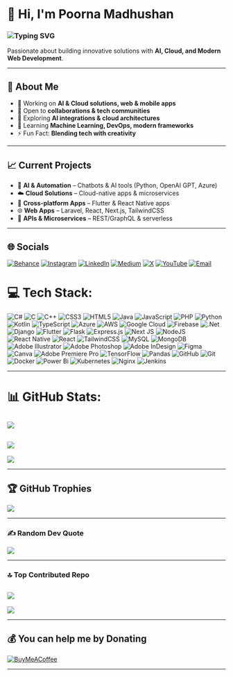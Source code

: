 # 👋 Hi, I'm Poorna Madhushan  
### <img src="https://readme-typing-svg.demolab.com?font=Fira+Code&size=30&duration=2500&pause=1000&color=00FFDD&center=true&vCenter=true&width=600&lines=Software+Engineer;AI+%26+Cloud+Enthusiast;Tech+Speaker;Founder+@+Devnox+Tech" alt="Typing SVG" />

Passionate about building innovative solutions with **AI, Cloud, and Modern Web Development**.  


---

## 🚀 About Me
- 🔭 Working on **AI & Cloud solutions, web & mobile apps**  
- 👯 Open to **collaborations & tech communities**  
- 🤝 Exploring **AI integrations & cloud architectures**  
- 🌱 Learning **Machine Learning, DevOps, modern frameworks**  
- ⚡ Fun Fact: **Blending tech with creativity**  

---

## 📈 Current Projects
- 🤖 **AI & Automation** – Chatbots & AI tools (Python, OpenAI GPT, Azure)  
- ☁️ **Cloud Solutions** – Cloud-native apps & microservices  
- 📱 **Cross-platform Apps** – Flutter & React Native apps  
- 🌐 **Web Apps** – Laravel, React, Next.js, TailwindCSS  
- 🔧 **APIs & Microservices** – REST/GraphQL & serverless  

---

## 🌐 Socials  

[![Behance](https://img.shields.io/badge/Behance-1769ff?logo=behance&logoColor=white)](https://behance.net/poornamadushan1) [![Instagram](https://img.shields.io/badge/Instagram-%23E4405F.svg?logo=Instagram&logoColor=white)](https://instagram.com/poorna.madushan) [![LinkedIn](https://img.shields.io/badge/LinkedIn-%230077B5.svg?logo=linkedin&logoColor=white)](https://linkedin.com/in/poorna-madhushan/) [![Medium](https://img.shields.io/badge/Medium-12100E?logo=medium&logoColor=white)](https://medium.com/@poornamadushan846) [![X](https://img.shields.io/badge/X-black.svg?logo=X&logoColor=white)](https://x.com/PoornaMadushan5) [![YouTube](https://img.shields.io/badge/YouTube-%23FF0000.svg?logo=YouTube&logoColor=white)](https://youtube.com/@https://www.youtube.com/@poornamadushan4662) [![Email](https://img.shields.io/badge/Email-D14836?logo=gmail&logoColor=white)](mailto:Poorna.Madhushan@studentambassadors.com)



 # 💻 Tech Stack:  

![C#](https://img.shields.io/badge/c%23-%23239120.svg?style=for-the-badge&logo=csharp&logoColor=white) 
![C](https://img.shields.io/badge/c-%2300599C.svg?style=for-the-badge&logo=c&logoColor=white) 
![C++](https://img.shields.io/badge/c++-%2300599C.svg?style=for-the-badge&logo=c%2B%2B&logoColor=white) 
![CSS3](https://img.shields.io/badge/css3-%231572B6.svg?style=for-the-badge&logo=css3&logoColor=white) 
![HTML5](https://img.shields.io/badge/html5-%23E34F26.svg?style=for-the-badge&logo=html5&logoColor=white) 
![Java](https://img.shields.io/badge/java-%23ED8B00.svg?style=for-the-badge&logo=openjdk&logoColor=white) 
![JavaScript](https://img.shields.io/badge/javascript-%23323330.svg?style=for-the-badge&logo=javascript&logoColor=%23F7DF1E) 
![PHP](https://img.shields.io/badge/php-%23777BB4.svg?style=for-the-badge&logo=php&logoColor=white) 
![Python](https://img.shields.io/badge/python-3670A0?style=for-the-badge&logo=python&logoColor=ffdd54) 
![Kotlin](https://img.shields.io/badge/kotlin-%237F52FF.svg?style=for-the-badge&logo=kotlin&logoColor=white) 
![TypeScript](https://img.shields.io/badge/typescript-%23007ACC.svg?style=for-the-badge&logo=typescript&logoColor=white) 
![Azure](https://img.shields.io/badge/azure-%230072C6.svg?style=for-the-badge&logo=microsoftazure&logoColor=white) 
![AWS](https://img.shields.io/badge/AWS-%23FF9900.svg?style=for-the-badge&logo=amazon-aws&logoColor=white) 
![Google Cloud](https://img.shields.io/badge/GoogleCloud-%234285F4.svg?style=for-the-badge&logo=google-cloud&logoColor=white) 
![Firebase](https://img.shields.io/badge/firebase-%23039BE5.svg?style=for-the-badge&logo=firebase) 
![.Net](https://img.shields.io/badge/.NET-5C2D91?style=for-the-badge&logo=.net&logoColor=white) 
![Django](https://img.shields.io/badge/django-%23092E20.svg?style=for-the-badge&logo=django&logoColor=white) 
![Flutter](https://img.shields.io/badge/Flutter-%2302569B.svg?style=for-the-badge&logo=Flutter&logoColor=white) 
![Flask](https://img.shields.io/badge/flask-%23000.svg?style=for-the-badge&logo=flask&logoColor=white) 
![Express.js](https://img.shields.io/badge/express.js-%23404d59.svg?style=for-the-badge&logo=express&logoColor=%2361DAFB) 
![Next JS](https://img.shields.io/badge/Next-black?style=for-the-badge&logo=next.js&logoColor=white) 
![NodeJS](https://img.shields.io/badge/node.js-6DA55F?style=for-the-badge&logo=node.js&logoColor=white) 
![React Native](https://img.shields.io/badge/react_native-%2320232a.svg?style=for-the-badge&logo=react&logoColor=%2361DAFB) 
![React](https://img.shields.io/badge/react-%2320232a.svg?style=for-the-badge&logo=react&logoColor=%2361DAFB) 
![TailwindCSS](https://img.shields.io/badge/tailwindcss-%2338B2AC.svg?style=for-the-badge&logo=tailwind-css&logoColor=white) 
![MySQL](https://img.shields.io/badge/mysql-4479A1.svg?style=for-the-badge&logo=mysql&logoColor=white) 
![MongoDB](https://img.shields.io/badge/MongoDB-%234ea94b.svg?style=for-the-badge&logo=mongodb&logoColor=white) 
![Adobe Illustrator](https://img.shields.io/badge/adobe%20illustrator-%23FF9A00.svg?style=for-the-badge&logo=adobe%20illustrator&logoColor=white) 
![Adobe Photoshop](https://img.shields.io/badge/adobe%20photoshop-%2331A8FF.svg?style=for-the-badge&logo=adobe%20photoshop&logoColor=white) 
![Adobe InDesign](https://img.shields.io/badge/Adobe%20InDesign-49021F?style=for-the-badge&logo=adobeindesign&logoColor=FF3366) 
![Figma](https://img.shields.io/badge/figma-%23F24E1E.svg?style=for-the-badge&logo=figma&logoColor=white) 
![Canva](https://img.shields.io/badge/Canva-%2300C4CC.svg?style=for-the-badge&logo=Canva&logoColor=white) 
![Adobe Premiere Pro](https://img.shields.io/badge/Adobe%20Premiere%20Pro-9999FF.svg?style=for-the-badge&logo=Adobe%20Premiere%20Pro&logoColor=white) 
![TensorFlow](https://img.shields.io/badge/TensorFlow-%23FF6F00.svg?style=for-the-badge&logo=TensorFlow&logoColor=white) 
![Pandas](https://img.shields.io/badge/pandas-%23150458.svg?style=for-the-badge&logo=pandas&logoColor=white) 
![GitHub](https://img.shields.io/badge/github-%23121011.svg?style=for-the-badge&logo=github&logoColor=white) 
![Git](https://img.shields.io/badge/git-%23F05033.svg?style=for-the-badge&logo=git&logoColor=white) 
![Docker](https://img.shields.io/badge/docker-%230db7ed.svg?style=for-the-badge&logo=docker&logoColor=white) 
![Power Bi](https://img.shields.io/badge/power_bi-F2C811?style=for-the-badge&logo=powerbi&logoColor=black) 
![Kubernetes](https://img.shields.io/badge/kubernetes-%23326ce5.svg?style=for-the-badge&logo=kubernetes&logoColor=white) 
![Nginx](https://img.shields.io/badge/nginx-%23009639.svg?style=for-the-badge&logo=nginx&logoColor=white) 
![Jenkins](https://img.shields.io/badge/jenkins-%232C5263.svg?style=for-the-badge&logo=jenkins&logoColor=white)  

---

# 📊 GitHub Stats:  

![](https://github-readme-stats.vercel.app/api?username=Poornamadhushan&theme=github_dark&hide_border=false&include_all_commits=true&count_private=true)  
---
![](https://nirzak-streak-stats.vercel.app/?user=Poornamadhushan&theme=github_dark&hide_border=false)  
---
![](https://github-readme-stats.vercel.app/api/top-langs/?username=Poornamadhushan&theme=github_dark&hide_border=false&include_all_commits=true&count_private=true&layout=compact)  

---

## 🏆 GitHub Trophies  

![](https://github-profile-trophy.vercel.app/?username=Poornamadhushan&theme=radical&no-frame=false&no-bg=false&margin-w=4)  


---

### ✍️ Random Dev Quote  

![](https://quotes-github-readme.vercel.app/api?type=horizontal&theme=radical)  

---

### 🔝 Top Contributed Repo  

![](https://github-contributor-stats.vercel.app/api?username=Poornamadhushan&limit=5&theme=dark&combine_all_yearly_contributions=true)  
---

[![](https://visitcount.itsvg.in/api?id=Poornamadhushan&icon=0&color=0)](https://visitcount.itsvg.in)  

---

## 💰 You can help me by Donating  

[![BuyMeACoffee](https://img.shields.io/badge/Buy%20Me%20a%20Coffee-ffdd00?style=for-the-badge&logo=buy-me-a-coffee&logoColor=black)](https://buymeacoffee.com/poornamaduq)  

---

<!-- Proudly created with GPRM ( https://gprm.itsvg.in ) -->

